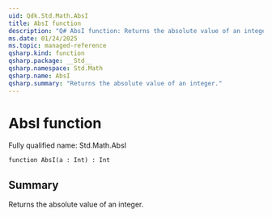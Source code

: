 ```yaml
---
uid: Qdk.Std.Math.AbsI
title: AbsI function
description: "Q# AbsI function: Returns the absolute value of an integer."
ms.date: 01/24/2025
ms.topic: managed-reference
qsharp.kind: function
qsharp.package: __Std__
qsharp.namespace: Std.Math
qsharp.name: AbsI
qsharp.summary: "Returns the absolute value of an integer."
---
```


# AbsI function

Fully qualified name: Std.Math.AbsI

```qsharp
function AbsI(a : Int) : Int
```

## Summary
Returns the absolute value of an integer.
